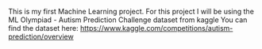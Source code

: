 This is my first Machine Learning project.
For this project I will be using the ML Olympiad - Autism Prediction Challenge dataset from kaggle
You can find the dataset here: https://www.kaggle.com/competitions/autism-prediction/overview
